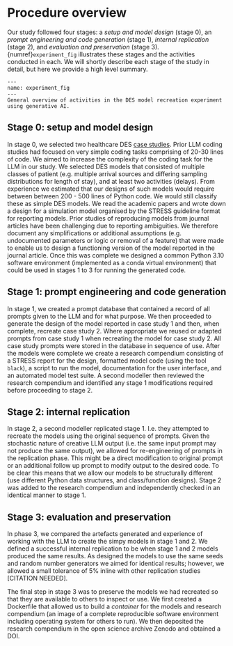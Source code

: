 # Procedure overview

Our study followed four stages: a *setup and model design* (stage 0), an *prompt engineering and code generation* (stage 1), *internal replication* (stage 2), and *evaluation and preservation* (stage 3). {numref}`experiment_fig` illustrates these stages and the activities conducted in each. We will shortly describe each stage of the study in detail, but here we provide a high level summary.

```{figure} ../../images/llm_study_process_info_graphic.png
---
name: experiment_fig
---
General overview of activities in the DES model recreation experiment using generative AI.
```

## Stage 0: setup and model design
In stage 0, we selected two healthcare DES [case studies](./02_case_studies.md). Prior LLM coding studies had focused on very simple coding tasks comprising of 20-30 lines of code. We aimed to increase the complexity of the coding task for the LLM in our study. We selected DES models that consisted of multiple classes of patient (e.g. multiple arrival sources and differing sampling distributions for length of stay), and at least two activities (delays). From experience we estimated that our designs of such models would require between between 200 - 500 lines of Python code. We would still classify these as simple DES models.  We read the academic papers and wrote down a design for a simulation model organised by the STRESS guideline format for reporting models.  Prior studies of reproducing models from journal articles have been challenging due to reporting ambiguities.  We therefore document any simplifications or additional assumptions (e.g. undocumented parameters or logic or removal of a feature) that were made to enable us to design a functioning version of the model reported in the journal article.  Once this was complete we designed a common Python 3.10 software environment (implemented as a conda virtual environment) that could be used in stages 1 to 3 for running the generated code.

## Stage 1: prompt engineering and code generation

In stage 1, we created a prompt database that contained a record of all prompts given to the LLM and for what purpose. We then proceeded to generate the design of the model reported in case study 1 and then, when complete, recreate case study 2.  Where appropriate we reused or adapted prompts from case study 1 when recreating the model for case study 2.  All case study prompts were stored in the database in sequence of use. After the models were complete we create a research compendium consisting of a STRESS report for the design, formatted model code (using the tool `black`), a script to run the model, documentation for the user interface, and an automated model test suite.  A second modeller then reviewed the research compendium and identified any stage 1 modifications required before proceeding to stage 2.

## Stage 2: internal replication

In stage 2, a second modeller replicated stage 1. I.e. they attempted to recreate the models using the original sequence of prompts. Given the stochastic nature of creative LLM output (i.e. the same input prompt may not produce the same output), we allowed for re-engineering of prompts in the replication phase. This might be a direct modification to original prompt or an additional follow up prompt to modify output to the desired code.  To be clear this means that we allow our models to be structurally different (use different Python data structures, and class/function designs). Stage 2 was added to the research compendium and independently checked in an identical manner to stage 1.

## Stage 3: evaluation and preservation

In phase 3, we compared the artefacts generated and experience of working with the LLM to create the simpy models in stage 1 and 2.  We defined a successful internal replication to be when stage 1 and 2 models produced the same results. As designed the models to use the same seeds and random number generators we aimed for identical results; however, we allowed a small tolerance of 5% inline with other replication studies [CITATION NEEDED].  

The final step in stage 3 was to preserve the models we had recreated so that they are available to others to inspect or use. We first created a Dockerfile that allowed us to build a *container* for the models and research compendium (an image of a complete reproducible software environment including operating system for others to run). We then deposited the research compendium in the open science archive Zenodo and obtained a DOI.
